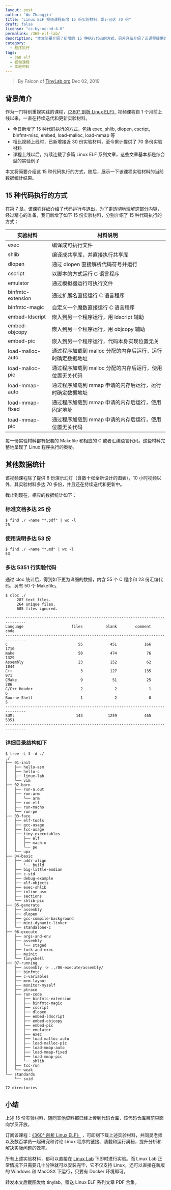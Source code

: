 ```yaml
---
layout: post
author: 'Wu Zhangjin'
title: "Linux ELF 视频课程新增 15 份实验材料，累计已达 70 份"
draft: false
license: "cc-by-nc-nd-4.0"
permalink: /360-elf-lab/
description: "本文简要介绍了新增的 15 种执行代码的方式，另外详细介绍了该课程提供的所有实验材料。"
category:
  - 程序执行
tags:
  - 360 elf
  - 视频课程
  - 实验材料
---
```


> By Falcon of [TinyLab.org][1]
> Dec 02, 2019

## 背景简介

作为一门特别重视实践的课程，[《360° 剖析 Linux ELF》](https://www.cctalk.com/m/group/88089283) 视频课程自 1 个月前上线以来，一直在持续迭代和更新实验材料。

* 今日新增了 15 种代码执行的方式，包括 exec, shlib, dlopen, cscript, binfmt-misc, embed, load-malloc, load-mmap 等
* 相比视频上线时，已新增接近 30 份实验材料，至今累计提供了 70 多份实验材料
* 课程上线以后，持续连载了多篇 Linux ELF 系列文章，这些文章基本都是综合型的实验例子

本文将简要介绍这 15 种代码执行的方式，随后，展示一下该课程实验材料的当前数据统计结果。

## 15 种代码执行的方式

在第 7 章，该课程详细介绍了代码运行与退出，为了更透彻地理解这部分内容，经过精心的准备，我们新增了如下 15 份实验材料，分别介绍了 15 种代码执行的方式：

| 实验材料   | 材料说明
|------------|-----------------------------
| exec       | 编译成可执行文件
| shlib      | 编译成共享库，并直接执行共享库
| dlopen     | 通过 dlopen 直接解析代码符号并运行
| cscript    | 以脚本的方式运行 C 语言程序
| emulator   | 通过模拟器运行可执行文件
| binfmtc-extension | 通过扩展名直接运行 C 语言程序
| binfmtc-magic     | 自定义一个魔数直接运行 C 语言程序
| embed-ldscript    | 嵌入到另一个程序运行，用 ldscript 辅助
| embed-objcopy     | 嵌入到另一个程序运行，用 objcopy 辅助
| embed-pic         | 嵌入到另一个程序运行，代码本身实现位置无关
| load-malloc-auto  | 通过程序加载到 malloc 分配的内存后运行，运行时确定数据地址
| load-malloc-pic   | 通过程序加载到 malloc 分配的内存后运行，使用位置无关代码
| load-mmap-auto    | 通过程序加载到 mmap 申请的内存后运行，运行时确定数据地址
| load-mmap-fixed   | 通过程序加载到 mmap 申请的内存后运行，使用固定地址
| load-mmap-pic     | 通过程序加载到 mmap 申请的内存后运行，使用位置无关代码

每一份实验材料都有配套的 Makefile 和相应的 C 或者汇编语言代码。这些材料完整地呈现了 Linux 程序执行的奥秘。

## 其他数据统计

该视频课程除了提供 8 份演示幻灯（含数十张全新设计的图表），10 小时视频以外，其实验材料多达 70 多份，并且还在持续迭代和更新中。

截止到现在，相应的数据统计如下：

### 标准文档多达 25 份

```
$ find ./ -name "*.pdf" | wc -l
25
```

### 使用说明多达 53 份

```
$ find ./ -name "*.md" | wc -l
53
```

### 多达 5351 行实验代码

通过 cloc 统计后，得到如下更为详细的数据，内含 55 个 C 程序和 23 份汇编代码，另有 50 个 Makefile。

```
$ cloc ./
     287 text files.
     264 unique files.
     605 files ignored.

-------------------------------------------------------------------------------
Language                     files          blank        comment           code
-------------------------------------------------------------------------------
C                               55            451            166           1710
make                            50            474             76           1329
Assembly                        23            152             62           1044
C++                              3            127            135            971
CMake                            9             51             25            286
C/C++ Header                     2              2              1              6
Bourne Shell                     1              2              0              5
-------------------------------------------------------------------------------
SUM:                           143           1259            465           5351
-------------------------------------------------------------------------------
```

### 详细目录结构如下

```
$ tree -L 3 -d ./
./
├── 01-init
│   ├── hello-asm
│   ├── hello-c
│   ├── linux-lab
│   └── vim
├── 02-born
│   ├── run-a.out
│   ├── run-arm
│   │   └── arm
│   ├── run-elf
│   ├── run-macho
│   └── run-pe
├── 03-face
│   ├── elf-tools
│   ├── gcc-usage
│   ├── tcc-usage
│   ├── tiny-executables
│   │   ├── elf
│   │   ├── mach-o
│   │   └── pe
│   └── upx
├── 04-basic
│   ├── addr-align
│   │   └── build
│   ├── big-little-endian
│   ├── c-std
│   ├── debug-example
│   ├── elf-objects
│   ├── exec-shlib
│   ├── inline-asm
│   ├── sections
│   └── shlib-pic
├── 05-generate
│   ├── assembly
│   ├── dlopen
│   ├── gcc-compile-background
│   ├── mini-dynamic-linker
│   └── standalone-c
├── 06-execute
│   ├── args-and-env
│   ├── assembly
│   │   └── staged
│   ├── fork-and-exec
│   ├── myinit
│   └── tinyshell
├── 07-running
│   ├── assembly -> ../06-execute/assembly/
│   ├── binfmtc
│   ├── c-variables
│   ├── mem-layout
│   ├── monitor-myself
│   ├── ptrace
│   ├── run-code
│   │   ├── binfmtc-extension
│   │   ├── binfmtc-magic
│   │   ├── cscript
│   │   ├── dlopen
│   │   ├── embed-ldscript
│   │   ├── embed-objcopy
│   │   ├── embed-pic
│   │   ├── emulator
│   │   ├── exec
│   │   ├── load-malloc-auto
│   │   ├── load-malloc-pic
│   │   ├── load-mmap-auto
│   │   ├── load-mmap-fixed
│   │   ├── load-mmap-pic
│   │   └── shlib
│   ├── tcc-run
│   └── weak
└── standards
    └── svid

72 directories
```

## 小结

上述 15 份实验材料，随同其他资料都已经上传到代码仓库，该代码仓库目前只面向学员开放。

订阅该课程：[《360° 剖析 Linux ELF》](https://www.cctalk.com/m/group/88089283) ，可即刻下载上述实验材料，并同吴老师以及数百学员一起研究和讨论 Linux 程序的链接、装载和运行奥秘，提升分析和解决实际问题的效率。

所有上述实验材料，都可以直接在 [Linux Lab](https://tinylab.org/linux-lab) 下即时进行实验。而 Linux Lab 正常情况下只需要几十分钟就可以安装完毕，它不仅支持 Linux，还可以直接在新版的 Windows 和 MacOSX 下运行，只要有 Docker 环境即可。

转发本文后截图发给 tinylab，赠送 Linux ELF 系列文章 PDF 合集。

[1]: https://tinylab.org
